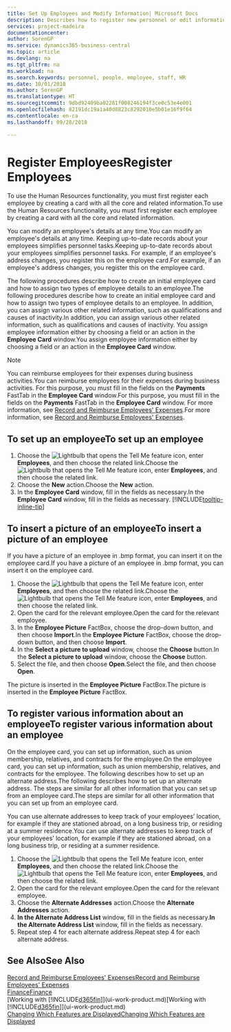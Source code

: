 ```yaml
---
title: Set Up Employees and Modify Information| Microsoft Docs
description: Describes how to register new personnel or edit information for existing staff.
services: project-madeira
documentationcenter: 
author: SorenGP
ms.service: dynamics365-business-central
ms.topic: article
ms.devlang: na
ms.tgt_pltfrm: na
ms.workload: na
ms.search.keywords: personnel, people, employee, staff, HR
ms.date: 10/01/2018
ms.author: SorenGP
ms.translationtype: HT
ms.sourcegitcommit: 9dbd92409ba02281f008246194f3ce0c53e4e001
ms.openlocfilehash: 82191dc19a1a40d8823c8292010e5b01e16f9f64
ms.contentlocale: en-ca
ms.lasthandoff: 09/28/2018

---
```

# <a name="register-employees"></a><span data-ttu-id="70f6c-103">Register Employees</span><span class="sxs-lookup"><span data-stu-id="70f6c-103">Register Employees</span></span>
<span data-ttu-id="70f6c-104">To use the Human Resources functionality, you must first register each employee by creating a card with all the core and related information.</span><span class="sxs-lookup"><span data-stu-id="70f6c-104">To use the Human Resources functionality, you must first register each employee by creating a card with all the core and related information.</span></span>

<span data-ttu-id="70f6c-105">You can modify an employee's details at any time.</span><span class="sxs-lookup"><span data-stu-id="70f6c-105">You can modify an employee's details at any time.</span></span> <span data-ttu-id="70f6c-106">Keeping up-to-date records about your employees simplifies personnel tasks.</span><span class="sxs-lookup"><span data-stu-id="70f6c-106">Keeping up-to-date records about your employees simplifies personnel tasks.</span></span> <span data-ttu-id="70f6c-107">For example, if an employee's address changes, you register this on the employee card.</span><span class="sxs-lookup"><span data-stu-id="70f6c-107">For example, if an employee's address changes, you register this on the employee card.</span></span>

<span data-ttu-id="70f6c-108">The following procedures describe how to create an initial employee card and how to assign two types of employee details to an employee.</span><span class="sxs-lookup"><span data-stu-id="70f6c-108">The following procedures describe how to create an initial employee card and how to assign two types of employee details to an employee.</span></span> <span data-ttu-id="70f6c-109">In addition, you can assign various other related information, such as qualifications and causes of inactivity.</span><span class="sxs-lookup"><span data-stu-id="70f6c-109">In addition, you can assign various other related information, such as qualifications and causes of inactivity.</span></span> <span data-ttu-id="70f6c-110">You assign employee information either by choosing a field or an action in the **Employee Card** window.</span><span class="sxs-lookup"><span data-stu-id="70f6c-110">You assign employee information either by choosing a field or an action in the **Employee Card** window.</span></span>

> [!NOTE]  
> <span data-ttu-id="70f6c-111">You can reimburse employees for their expenses during business activities.</span><span class="sxs-lookup"><span data-stu-id="70f6c-111">You can reimburse employees for their expenses during business activities.</span></span> <span data-ttu-id="70f6c-112">For this purpose, you must fill in the fields on the **Payments** FastTab in the **Employee Card** window.</span><span class="sxs-lookup"><span data-stu-id="70f6c-112">For this purpose, you must fill in the fields on the **Payments** FastTab in the **Employee Card** window.</span></span> <span data-ttu-id="70f6c-113">For more information, see [Record and Reimburse Employees' Expenses](finance-how-record-reimburse-employee-expenses.md).</span><span class="sxs-lookup"><span data-stu-id="70f6c-113">For more information, see [Record and Reimburse Employees' Expenses](finance-how-record-reimburse-employee-expenses.md).</span></span>

## <a name="to-set-up-an-employee"></a><span data-ttu-id="70f6c-114">To set up an employee</span><span class="sxs-lookup"><span data-stu-id="70f6c-114">To set up an employee</span></span>
1. <span data-ttu-id="70f6c-115">Choose the ![Lightbulb that opens the Tell Me feature](media/ui-search/search_small.png "Tell me what you want to do") icon, enter **Employees**, and then choose the related link.</span><span class="sxs-lookup"><span data-stu-id="70f6c-115">Choose the ![Lightbulb that opens the Tell Me feature](media/ui-search/search_small.png "Tell me what you want to do") icon, enter **Employees**, and then choose the related link.</span></span>
2. <span data-ttu-id="70f6c-116">Choose the **New** action.</span><span class="sxs-lookup"><span data-stu-id="70f6c-116">Choose the **New** action.</span></span>
3. <span data-ttu-id="70f6c-117">In the **Employee Card** window, fill in the fields as necessary.</span><span class="sxs-lookup"><span data-stu-id="70f6c-117">In the **Employee Card** window, fill in the fields as necessary.</span></span> [!INCLUDE[tooltip-inline-tip](includes/tooltip-inline-tip_md.md)]

## <a name="to-insert-a-picture-of-an-employee"></a><span data-ttu-id="70f6c-118">To insert a picture of an employee</span><span class="sxs-lookup"><span data-stu-id="70f6c-118">To insert a picture of an employee</span></span>
<span data-ttu-id="70f6c-119">If you have a picture of an employee in .bmp format, you can insert it on the employee card.</span><span class="sxs-lookup"><span data-stu-id="70f6c-119">If you have a picture of an employee in .bmp format, you can insert it on the employee card.</span></span>

1. <span data-ttu-id="70f6c-120">Choose the ![Lightbulb that opens the Tell Me feature](media/ui-search/search_small.png "Tell me what you want to do") icon, enter **Employees**, and then choose the related link.</span><span class="sxs-lookup"><span data-stu-id="70f6c-120">Choose the ![Lightbulb that opens the Tell Me feature](media/ui-search/search_small.png "Tell me what you want to do") icon, enter **Employees**, and then choose the related link.</span></span>
2. <span data-ttu-id="70f6c-121">Open the card for the relevant employee.</span><span class="sxs-lookup"><span data-stu-id="70f6c-121">Open the card for the relevant employee.</span></span>
3. <span data-ttu-id="70f6c-122">In the **Employee Picture** FactBox, choose the drop-down button, and then choose **Import**.</span><span class="sxs-lookup"><span data-stu-id="70f6c-122">In the **Employee Picture** FactBox, choose the drop-down button, and then choose **Import**.</span></span>
4. <span data-ttu-id="70f6c-123">In the **Select a picture to upload** window, choose the **Choose** button.</span><span class="sxs-lookup"><span data-stu-id="70f6c-123">In the **Select a picture to upload** window, choose the **Choose** button.</span></span>
5. <span data-ttu-id="70f6c-124">Select the file, and then choose **Open**.</span><span class="sxs-lookup"><span data-stu-id="70f6c-124">Select the file, and then choose **Open**.</span></span>

<span data-ttu-id="70f6c-125">The picture is inserted in the **Employee Picture** FactBox.</span><span class="sxs-lookup"><span data-stu-id="70f6c-125">The picture is inserted in the **Employee Picture** FactBox.</span></span>

## <a name="to-register-various-information-about-an-employee"></a><span data-ttu-id="70f6c-126">To register various information about an employee</span><span class="sxs-lookup"><span data-stu-id="70f6c-126">To register various information about an employee</span></span>
<span data-ttu-id="70f6c-127">On the employee card, you can set up information, such as union membership, relatives, and contracts for the employee.</span><span class="sxs-lookup"><span data-stu-id="70f6c-127">On the employee card, you can set up information, such as union membership, relatives, and contracts for the employee.</span></span> <span data-ttu-id="70f6c-128">The following describes how to set up an alternate address.</span><span class="sxs-lookup"><span data-stu-id="70f6c-128">The following describes how to set up an alternate address.</span></span> <span data-ttu-id="70f6c-129">The steps are similar for all other information that you can set up from an employee card.</span><span class="sxs-lookup"><span data-stu-id="70f6c-129">The steps are similar for all other information that you can set up from an employee card.</span></span>

<span data-ttu-id="70f6c-130">You can use alternate addresses to keep track of your employees’ location, for example if they are stationed abroad, on a long business trip, or residing at a summer residence.</span><span class="sxs-lookup"><span data-stu-id="70f6c-130">You can use alternate addresses to keep track of your employees’ location, for example if they are stationed abroad, on a long business trip, or residing at a summer residence.</span></span>

1. <span data-ttu-id="70f6c-131">Choose the ![Lightbulb that opens the Tell Me feature](media/ui-search/search_small.png "Tell me what you want to do") icon, enter **Employees**, and then choose the related link.</span><span class="sxs-lookup"><span data-stu-id="70f6c-131">Choose the ![Lightbulb that opens the Tell Me feature](media/ui-search/search_small.png "Tell me what you want to do") icon, enter **Employees**, and then choose the related link.</span></span>
2. <span data-ttu-id="70f6c-132">Open the card for the relevant employee.</span><span class="sxs-lookup"><span data-stu-id="70f6c-132">Open the card for the relevant employee.</span></span>
3. <span data-ttu-id="70f6c-133">Choose the **Alternate Addresses** action.</span><span class="sxs-lookup"><span data-stu-id="70f6c-133">Choose the **Alternate Addresses** action.</span></span>
4. <span data-ttu-id="70f6c-134">**In the Alternate Address List** window, fill in the fields as necessary.</span><span class="sxs-lookup"><span data-stu-id="70f6c-134">**In the Alternate Address List** window, fill in the fields as necessary.</span></span>
5. <span data-ttu-id="70f6c-135">Repeat step 4 for each alternate address.</span><span class="sxs-lookup"><span data-stu-id="70f6c-135">Repeat step 4 for each alternate address.</span></span>

## <a name="see-also"></a><span data-ttu-id="70f6c-136">See Also</span><span class="sxs-lookup"><span data-stu-id="70f6c-136">See Also</span></span>
[<span data-ttu-id="70f6c-137">Record and Reimburse Employees' Expenses</span><span class="sxs-lookup"><span data-stu-id="70f6c-137">Record and Reimburse Employees' Expenses</span></span>](finance-how-record-reimburse-employee-expenses.md)  
[<span data-ttu-id="70f6c-138">Finance</span><span class="sxs-lookup"><span data-stu-id="70f6c-138">Finance</span></span>](finance.md)  
<span data-ttu-id="70f6c-139">[Working with [!INCLUDE[d365fin](includes/d365fin_md.md)]](ui-work-product.md)</span><span class="sxs-lookup"><span data-stu-id="70f6c-139">[Working with [!INCLUDE[d365fin](includes/d365fin_md.md)]](ui-work-product.md)</span></span>  
[<span data-ttu-id="70f6c-140">Changing Which Features are Displayed</span><span class="sxs-lookup"><span data-stu-id="70f6c-140">Changing Which Features are Displayed</span></span>](ui-experiences.md)


